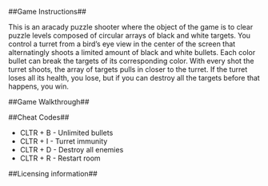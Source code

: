 ##Game Instructions##

This is an aracady puzzle shooter where the object of the game is to clear puzzle levels composed of circular arrays of black and white targets. You control a turret from a bird’s eye view in the center of the screen that alternatingly shoots a limited amount of black and white bullets. Each color bullet can break the targets of its corresponding color. With every shot the turret shoots, the array of targets pulls in closer to the turret. If the turret loses all its health, you lose, but if you can destroy all the targets before that happens, you win.

##Game Walkthrough##





##Cheat Codes##

* CLTR + B - Unlimited bullets
* CLTR + I - Turret immunity
* CLTR + D - Destroy all enemies
* CLTR + R - Restart room

  
##Licensing information##
